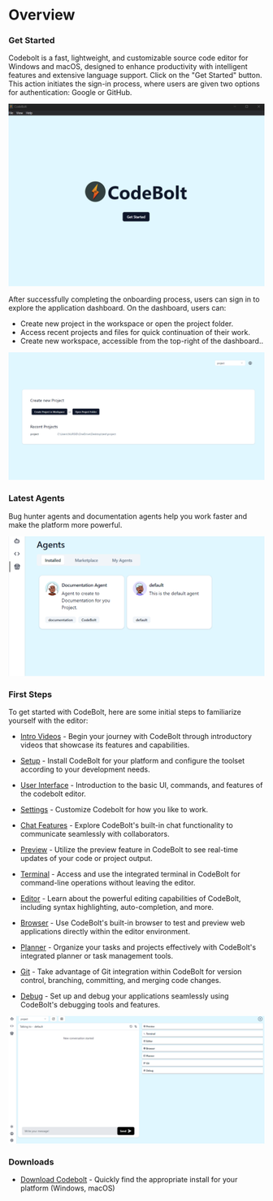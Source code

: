 # Overview

### Get Started

Codebolt is a fast, lightweight, and customizable source code editor for Windows and macOS, designed to enhance productivity with intelligent features and extensive language support.
Click on the "Get Started" button. This action initiates the sign-in process, where users are given two options for authentication: Google or GitHub.
<!-- Start your journey with Codebolt by exploring these introductory videos. -->

[![Watch the video](../../static/img/get_started.png)](../../static/video/onboarding.mp4)

After successfully completing the onboarding process, users can sign in to explore the application dashboard. On the dashboard, users can:

* Create new project in the workspace or open the project folder.
* Access recent projects and files for quick continuation of their work.
* Create new workspace, accessible from the top-right of the dashboard..

![dashboard](../../static/img/codebolt_application.png)

### Latest Agents

Bug hunter agents and documentation agents help you work faster and make the platform more powerful.

![latest agents](../../static/img/latest_agent.png)

### First Steps

To get started with CodeBolt, here are some initial steps to familiarize yourself with the editor:

* [Intro Videos](#) - Begin your journey with CodeBolt through introductory videos that showcase its features and capabilities.

* [Setup](#) - Install CodeBolt for your platform and configure the toolset according to your development needs.

* [User Interface](#) - Introduction to the basic UI, commands, and features of the codebolt editor.

* [Settings](#) -  Customize Codebolt for how you like to work.

* [Chat Features](#) - Explore CodeBolt's built-in chat functionality to communicate seamlessly with collaborators.

* [Preview](#) - Utilize the preview feature in CodeBolt to see real-time updates of your code or project output.

* [Terminal](#) - Access and use the integrated terminal in CodeBolt for command-line operations without leaving the editor.

* [Editor](#) - Learn about the powerful editing capabilities of CodeBolt, including syntax highlighting, auto-completion, and more.

* [Browser](#) - Use CodeBolt's built-in browser to test and preview web applications directly within the editor environment.

* [Planner](#) - Organize your tasks and projects effectively with CodeBolt's integrated planner or task management tools.

* [Git](#) - Take advantage of Git integration within CodeBolt for version control, branching, committing, and merging code changes.

* [Debug](#) - Set up and debug your applications seamlessly using CodeBolt's debugging tools and features.

![Application Overview](../../static/img/application_features.png)

### Downloads
* [Download Codebolt](https://codebolt.ai/) - Quickly find the appropriate install for your platform (Windows, macOS)


